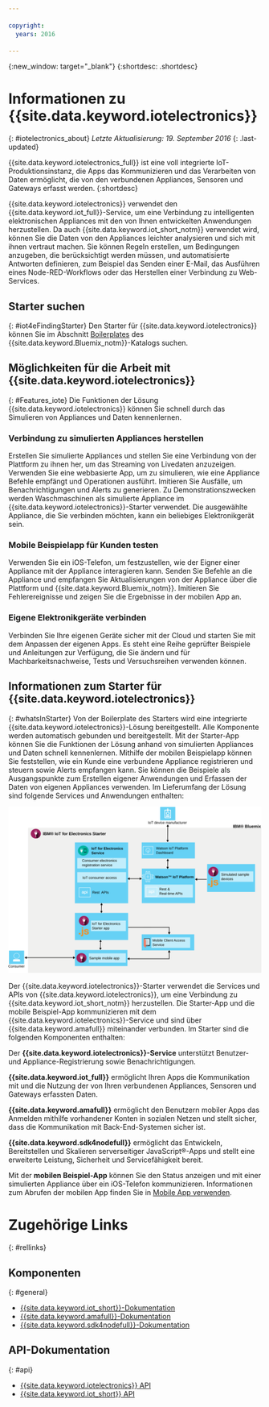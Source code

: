 ```yaml
---

copyright:
  years: 2016

---
```


{:new_window: target="\_blank"}
{:shortdesc: .shortdesc}

# Informationen zu {{site.data.keyword.iotelectronics}}
{: #iotelectronics_about}
*Letzte Aktualisierung: 19. September 2016*
{: .last-updated}

{{site.data.keyword.iotelectronics_full}} ist eine voll integrierte IoT-Produktionsinstanz, die Apps das Kommunizieren und das Verarbeiten von Daten ermöglicht, die von den verbundenen Appliances, Sensoren und Gateways erfasst werden.
{:shortdesc}

{{site.data.keyword.iotelectronics}} verwendet den {{site.data.keyword.iot_full}}-Service, um eine Verbindung zu intelligenten elektronischen Appliances mit den von Ihnen entwickelten Anwendungen herzustellen. Da auch {{site.data.keyword.iot_short_notm}} verwendet wird, können Sie die Daten von den Appliances leichter analysieren und sich mit ihnen vertraut machen. Sie können Regeln erstellen, um Bedingungen anzugeben, die berücksichtigt werden müssen, und automatisierte Antworten definieren, zum Beispiel das Senden einer E-Mail, das Ausführen eines Node-RED-Workflows oder das Herstellen einer Verbindung zu Web-Services.  

## Starter suchen
{: #iot4eFindingStarter}
Den Starter für {{site.data.keyword.iotelectronics}} können Sie im Abschnitt [Boilerplates](https://console.{DomainName}/catalog/starters/iot-for-electronics-starter/) des {{site.data.keyword.Bluemix_notm}}-Katalogs suchen.  

## Möglichkeiten für die Arbeit mit {{site.data.keyword.iotelectronics}}
{: #Features_iote}
Die Funktionen der Lösung {{site.data.keyword.iotelectronics}} können Sie schnell durch das Simulieren von Appliances und Daten kennenlernen.

### Verbindung zu simulierten Appliances herstellen
Erstellen Sie simulierte Appliances und stellen Sie eine Verbindung von der Plattform zu ihnen her, um das Streaming von Livedaten anzuzeigen. Verwenden Sie eine webbasierte App, um zu simulieren, wie eine Appliance Befehle empfängt und Operationen ausführt. Imitieren Sie Ausfälle, um Benachrichtigungen und Alerts zu generieren. Zu Demonstrationszwecken werden Waschmaschinen als simulierte Appliance im {{site.data.keyword.iotelectronics}}-Starter verwendet. Die ausgewählte Appliance, die Sie verbinden möchten, kann ein beliebiges Elektronikgerät sein.  

### Mobile Beispielapp für Kunden testen
Verwenden Sie ein iOS-Telefon, um festzustellen, wie der Eigner einer Appliance mit der Appliance interagieren kann. Senden Sie Befehle an die Appliance und empfangen Sie Aktualisierungen von der Appliance über die Plattform und {{site.data.keyword.Bluemix_notm}}. Imitieren Sie Fehlerereignisse und zeigen Sie die Ergebnisse in der mobilen App an.

### Eigene Elektronikgeräte verbinden
Verbinden Sie Ihre eigenen Geräte sicher mit der Cloud und starten Sie mit dem Anpassen der eigenen Apps. Es steht eine Reihe geprüfter Beispiele und Anleitungen zur Verfügung, die Sie ändern und für Machbarkeitsnachweise, Tests und Versuchsreihen verwenden können.

## Informationen zum Starter für {{site.data.keyword.iotelectronics}}
{: #whatsInStarter}
Von der Boilerplate des Starters wird eine integrierte {{site.data.keyword.iotelectronics}}-Lösung bereitgestellt.  Alle Komponente werden automatisch gebunden und bereitgestellt. Mit der Starter-App können Sie die Funktionen der Lösung anhand von simulierten Appliances und Daten schnell kennenlernen. Mithilfe der mobilen Beispielapp können Sie feststellen, wie ein Kunde eine verbundene Appliance registrieren und steuern sowie Alerts empfangen kann. Sie können die Beispiele als Ausgangspunkte zum Erstellen eigener Anwendungen und Erfassen der Daten von eigenen Appliances verwenden. Im Lieferumfang der Lösung sind folgende Services und Anwendungen enthalten:

![{{site.data.keyword.iotelectronics}} Architektur. Dieses Diagramm wird in diesem Abschnitt beschrieben.](images/IoT4E_architecture.svg "{{site.data.keyword.iotelectronics}} Architektur")

Der {{site.data.keyword.iotelectronics}}-Starter verwendet die Services und APIs von {{site.data.keyword.iotelectronics}}, um eine Verbindung zu {{site.data.keyword.iot_short_notm}} herzustellen. Die Starter-App und die mobile Beispiel-App kommunizieren mit dem {{site.data.keyword.iotelectronics}}-Service und sind über {{site.data.keyword.amafull}} miteinander verbunden. Im Starter sind die folgenden Komponenten enthalten:

Der **{{site.data.keyword.iotelectronics}}-Service** unterstützt Benutzer- und Appliance-Registrierung sowie Benachrichtigungen. 

**{{site.data.keyword.iot_full}}** ermöglicht Ihren Apps die Kommunikation mit und die Nutzung der von Ihren verbundenen Appliances, Sensoren und Gateways erfassten Daten. 

<!-- **{{site.data.keyword.iotrtinsights_full}}** enables you to enrich and monitor data from your appliances, visualize what's happening now, and respond to emerging conditions by using automated actions. -->

**{{site.data.keyword.amafull}}** ermöglicht den Benutzern mobiler Apps das Anmelden mithilfe vorhandener Konten in sozialen Netzen und stellt sicher, dass die Kommunikation mit Back-End-Systemen sicher ist.

**{{site.data.keyword.sdk4nodefull}}** ermöglicht das Entwickeln, Bereitstellen und Skalieren serverseitiger JavaScript&reg;-Apps und stellt eine erweiterte Leistung, Sicherheit und Servicefähigkeit bereit.

Mit der **mobilen Beispiel-App** können Sie den Status anzeigen und mit einer simulierten Appliance über ein iOS-Telefon kommunizieren. Informationen zum Abrufen der mobilen App finden Sie in [Mobile App verwenden](iotelectronics_config_mobile.html).

# Zugehörige Links
{: #rellinks}
## Komponenten
{: #general}
* [{{site.data.keyword.iot_short}}-Dokumentation](https://new-console.ng.bluemix.net/docs/services/IoT/index.html#gettingstartedtemplate)
* [{{site.data.keyword.amafull}}-Dokumentation](https://new-console.ng.bluemix.net/docs/services/mobileaccess/index.html)
* [{{site.data.keyword.sdk4nodefull}}-Dokumentation](https://new-console.ng.bluemix.net/docs/runtimes/nodejs/index.html#nodejs_runtime)


## API-Dokumentation
{: #api}
*  [{{site.data.keyword.iotelectronics}} API](http://ibmiotforelectronics.mybluemix.net/public/iot4eregistrationapi.html)  
*  [{{site.data.keyword.iot_short}} API](https://developer.ibm.com/iotfoundation/recipes/api-documentation/)
